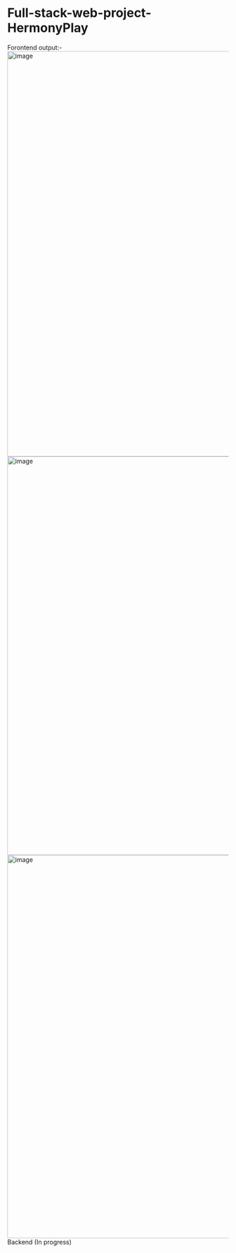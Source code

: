# Full-stack-web-project-HermonyPlay
Forontend output:-
<img width="1898" height="920" alt="image" src="https://github.com/user-attachments/assets/9512dd4d-5829-43e8-ab3b-8ec5c0822382" />
<img width="1865" height="905" alt="image" src="https://github.com/user-attachments/assets/17a883c5-912a-4c5d-bd3f-b08ef3997f38" />
<img width="1879" height="870" alt="image" src="https://github.com/user-attachments/assets/352b799c-eabc-4d86-8c04-2ff4132c9653" />
Backend (In progress)
